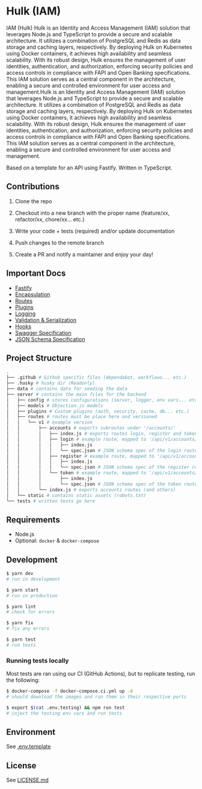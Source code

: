 # Hulk (IAM)
IAM (Hulk)
Hulk is an Identity and Access Management (IAM) solution that leverages Node.js and TypeScript to provide a secure and scalable architecture. It utilizes a combination of PostgreSQL and Redis as data storage and caching layers, respectively. By deploying Hulk on Kubernetes using Docker containers, it achieves high availability and seamless scalability. With its robust design, Hulk ensures the management of user identities, authentication, and authorization, enforcing security policies and access controls in compliance with FAPI and Open Banking specifications. This IAM solution serves as a central component in the architecture, enabling a secure and controlled environment for user access and management.Hulk is an Identity and Access Management (IAM) solution that leverages Node.js and TypeScript to provide a secure and scalable architecture. It utilizes a combination of PostgreSQL and Redis as data storage and caching layers, respectively. By deploying Hulk on Kubernetes using Docker containers, it achieves high availability and seamless scalability. With its robust design, Hulk ensures the management of user identities, authentication, and authorization, enforcing security policies and access controls in compliance with FAPI and Open Banking specifications. This IAM solution serves as a central component in the architecture, enabling a secure and controlled environment for user access and management.

Based on a template for an API using Fastify. Written in TypeScript.

## Contributions

1. Clone the repo

2. Checkout into a new branch with the proper name (feature/xx, refactor/xx, chore/xx... etc.)

3. Write your code + tests (required) and/or update documentation

4. Push changes to the remote branch

5. Create a PR and notify a maintainer and enjoy your day!

## Important Docs

- [Fastify](https://fastify.io/)
- [Encapsulation](https://www.fastify.io/docs/latest/Encapsulation/)
- [Routes](https://www.fastify.io/docs/latest/Routes/)
- [Plugins](https://www.fastify.io/docs/latest/Plugins/)
- [Logging](https://www.fastify.io/docs/latest/Logging/)
- [Validation & Serialization](https://www.fastify.io/docs/latest/Validation-and-Serialization/)
- [Hooks](https://www.fastify.io/docs/latest/Hooks/)
- [Swagger Specification](https://swagger.io/specification/)
- [JSON Schema Specification](https://json-schema.org/understanding-json-schema/index.html)

## Project Structure

```bash
.
├── .github # Github specific files (dependabot, workflows... etc.)
├── .husky # husky dir (Readonly)
├── data # contains data for seeding the data
├── server # contains the main files for the backend
│   ├── config # stores configurations (server, logger, env vars... etc.)
│   ├── models # Objection.js models
│   ├── plugins # Custom plugins (auth, security, cache, db... etc.)
│   ├── routes # routes must be place here and versioned
│   │   └── v1 # example version
│   │       ├── accounts # exports subroutes under '/accounts/'
│   │       │   ├── index.js # exports routes login, register and token (and others)
│   │       │   ├── login # example route, mapped to '/api/v1/accounts/login'
│   │       │   │   ├── index.js
│   │       │   │   └── spec.json # JSON schema spec of the login route
│   │       │   ├── register # example route, mapped to '/api/v1/accounts/register'
│   │       │   │   ├── index.js
│   │       │   │   └── spec.json # JSON schema spec of the register route
│   │       │   └── token # example route, mapped to '/api/v1/accounts/token'
│   │       │       ├── index.js
│   │       │       └── spec.json # JSON schema spec of the token route
│   │       └── index.js # exports accounts routes (and others)
│   └── static # contains static assets (robots.txt)
└── tests # written tests go here
```

## Requirements

- Node.js
- Optional: `docker` & `docker-compose`

## Development

```bash
$ yarn dev
# run in development

$ yarn start
# run in production

$ yarn lint
# check for errors

$ yarn fix
# fix any errors

$ yarn test
# run tests
```

### Running tests locally

Most tests are ran using our CI (GitHub Actions), but to replicate testing, run the following:

```bash
$ docker-compose -f docker-compose.ci.yml up -d
# should download the images and run them in their respective ports

$ export $(cat .env.testing) && npm run test
# inject the testing env vars and run tests
```

## Environment

See [.env.template](./.env.template)

## License

See [LICENSE.md](./LICENSE.md)

